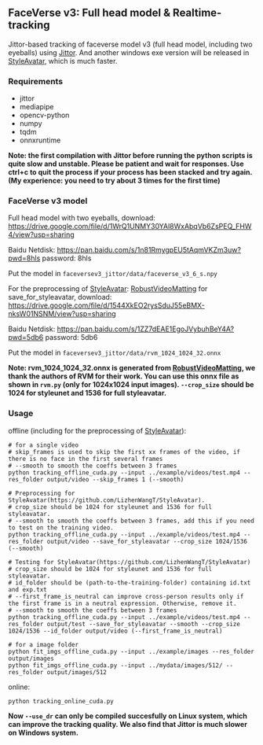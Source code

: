 ## FaceVerse v3: Full head model & Realtime-tracking
Jittor-based tracking of faceverse model v3 (full head model, including two eyeballs) using [Jittor](https://github.com/Jittor/Jittor). And another windows exe version will be released in [StyleAvatar](https://github.com/LizhenWangT/StyleAvatar), which is much faster.

### Requirements

- jittor
- mediapipe
- opencv-python
- numpy
- tqdm
- onnxruntime

**Note: the first compilation with Jittor before running the python scripts is quite slow and unstable. Please be patient and wait for responses. Use ctrl+c to quit the process if your process has been stacked and try again. (My experience: you need to try about 3 times for the first time)**

### FaceVerse v3 model

Full head model with two eyeballs, download: https://drive.google.com/file/d/1WrQ1UNMY30YAl8WxAbqVb6ZsPEQ_FHW4/view?usp=sharing

Baidu Netdisk: https://pan.baidu.com/s/1n81RmygpEU5tAqmVKZm3uw?pwd=8hls password: 8hls

Put the model in `faceversev3_jittor/data/faceverse_v3_6_s.npy`

For the preprocessing of [StyleAvatar](https://github.com/LizhenWangT/StyleAvatar): [RobustVideoMatting](https://github.com/PeterL1n/RobustVideoMatting) for save_for_styleavatar, download: https://drive.google.com/file/d/1544XkEO2rysSduJ55eBMX-nksW01NSNM/view?usp=sharing

Baidu Netdisk: https://pan.baidu.com/s/1ZZ7dEAE1EgoJVybuhBeY4A?pwd=5db6 password: 5db6

Put the model in `faceversev3_jittor/data/rvm_1024_1024_32.onnx`

**Note: rvm_1024_1024_32.onnx is generated from [RobustVideoMatting](https://github.com/PeterL1n/RobustVideoMatting), we thank the authors of RVM for their work. You can use this onnx file as shown in `rvm.py` (only for 1024x1024 input images). `--crop_size` should be 1024 for styleunet and 1536 for full styleavatar.**


### Usage

offline (including for the preprocessing of [StyleAvatar](https://github.com/LizhenWangT/StyleAvatar)):

```
# for a single video 
# skip_frames is used to skip the first xx frames of the video, if there is no face in the first several frames
# --smooth to smooth the coeffs between 3 frames
python tracking_offline_cuda.py --input ../example/videos/test.mp4 --res_folder output/video --skip_frames 1 (--smooth)

# Preprocessing for StyleAvatar(https://github.com/LizhenWangT/StyleAvatar).
# crop_size should be 1024 for styleunet and 1536 for full styleavatar.
# --smooth to smooth the coeffs between 3 frames, add this if you need to test on the training video.
python tracking_offline_cuda.py --input ../example/videos/test.mp4 --res_folder output/video --save_for_styleavatar --crop_size 1024/1536 (--smooth)

# Testing for StyleAvatar(https://github.com/LizhenWangT/StyleAvatar)
# crop_size should be 1024 for styleunet and 1536 for full styleavatar.
# id_folder should be (path-to-the-training-folder) containing id.txt and exp.txt
# --first_frame_is_neutral can improve cross-person results only if the first frame is in a neutral expression. Otherwise, remove it.
# --smooth to smooth the coeffs between 3 frames
python tracking_offline_cuda.py --input ../example/videos/test.mp4 --res_folder output/test --save_for_styleavatar --smooth --crop_size 1024/1536 --id_folder output/video (--first_frame_is_neutral)

# for a image folder
python fit_imgs_offline_cuda.py --input ../example/images --res_folder output/images
python fit_imgs_offline_cuda.py --input ../mydata/images/512/ --res_folder output/images/512
```

online:

```
python tracking_online_cuda.py
```

**Now `--use_dr` can only be compiled succesfully on Linux system, which can improve the tracking quality. We also find that Jittor is much slower on Windows system.**

